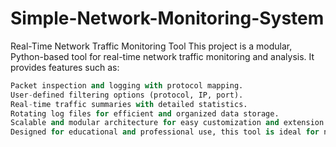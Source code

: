 # Simple-Network-Monitoring-System
Real-Time Network Traffic Monitoring Tool
This project is a modular, Python-based tool for real-time network traffic monitoring and analysis. It provides features such as:

```python
Packet inspection and logging with protocol mapping.
User-defined filtering options (protocol, IP, port).
Real-time traffic summaries with detailed statistics.
Rotating log files for efficient and organized data storage.
Scalable and modular architecture for easy customization and extension.
Designed for educational and professional use, this tool is ideal for network enthusiasts and cybersecurity students exploring packet-level insights.
```